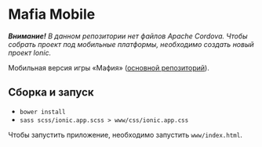 # Mafia Mobile

*__Внимание!__ В данном репозитории нет файлов Apache Cordova. Чтобы собрать проект под мобильные платформы, необходимо создать новый проект Ionic.*

Мобильная версия игры «Мафия» ([основной репозиторий](https://github.com/xeeen/mafia)).

## Сборка и запуск

- `bower install`
- `sass scss/ionic.app.scss > www/css/ionic.app.css`

Чтобы запустить приложение, необходимо запустить `www/index.html`.